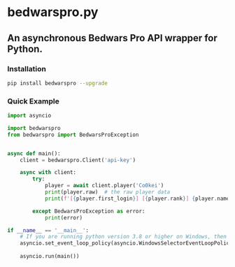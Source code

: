 bedwarspro.py
==================

An asynchronous Bedwars Pro API wrapper for Python.
---------------------------------------------------------------------

### Installation

``` sh
pip install bedwarspro --upgrade
````

### Quick Example

``` python
import asyncio

import bedwarspro
from bedwarspro import BedwarsProException


async def main():
    client = bedwarspro.Client('api-key')

    async with client:
        try:
            player = await client.player('Co0kei')
            print(player.raw)  # the raw player data
            print(f'[{player.first_login}] [{player.rank}] {player.name} {player.uuid}')  # here are all the current properties for a player

        except BedwarsProException as error:
            print(error)

if __name__ == '__main__':
    # If you are running python version 3.8 or higher on Windows, then you must add the following line before you start an event loop
    asyncio.set_event_loop_policy(asyncio.WindowsSelectorEventLoopPolicy())
    
    asyncio.run(main())
```